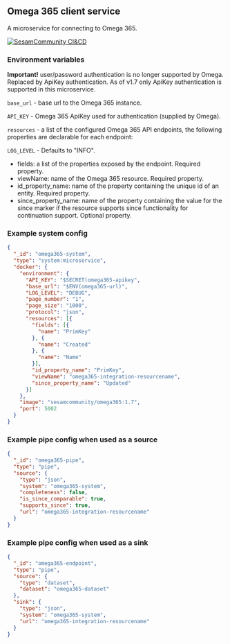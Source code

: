 ## Omega 365 client service

A microservice for connecting to Omega 365.

[![SesamCommunity CI&CD](https://github.com/sesam-community/omega365/actions/workflows/sesam-community-ci-cd.yml/badge.svg)](https://github.com/sesam-community/omega365/actions/workflows/sesam-community-ci-cd.yml)

### Environment variables

**Important!** user/password authentication is no longer supported by Omega. Replaced by ApiKey authentication.
As of v1.7 only ApiKey authentication is supported in this microservice.

`base_url` - base url to the Omega 365 instance.

`API_KEY` - Omega 365 ApiKey used for authentication (supplied by Omega).

`resources` - a list of the configured Omega 365 API endpoints, the following properties are declarable for each endpoint:

`LOG_LEVEL` - Defaults to "INFO".

* fields: a list of the properties exposed by the endpoint. Required property.
* viewName: name of the Omega 365 resource. Required property.
* id_property_name: name of the property containing the unique id of an entity. Required property.
* since_property_name: name of the property containing the value for the since marker if the resource supports since functionality for continuation support. Optional property.

### Example system config

```json
{
  "_id": "omega365-system",
  "type": "system:microservice",
  "docker": {
    "environment": {
      "API_KEY": "$SECRET(omega365-apikey",
      "base_url": "$ENV(omega365-url)",
      "LOG_LEVEL": "DEBUG",
      "page_number": "1",
      "page_size": "1000",
      "protocol": "json",
      "resources": [{
        "fields": [{
          "name": "PrimKey"
        }, {
          "name": "Created"
        }, {
          "name": "Name"
        }],
        "id_property_name": "PrimKey",
        "viewName": "omega365-integration-resourcename",
        "since_property_name": "Updated"
      }]
    },
    "image": "sesamcommunity/omega365:1.7",
    "port": 5002
  }
}
```

### Example pipe config when used as a source

```json
{
  "_id": "omega365-pipe",
  "type": "pipe",
  "source": {
    "type": "json",
    "system": "omega365-system",
    "completeness": false,
    "is_since_comparable": true,
    "supports_since": true,
    "url": "omega365-integration-resourcename"
  }
}
```

### Example pipe config when used as a sink

```json
{
  "_id": "omega365-endpoint",
  "type": "pipe",
  "source": {
    "type": "dataset",
    "dataset": "omega365-dataset"
  },
  "sink": {
    "type": "json",
    "system": "omega365-system",
    "url": "omega365-integration-resourcename"
  }
}

```